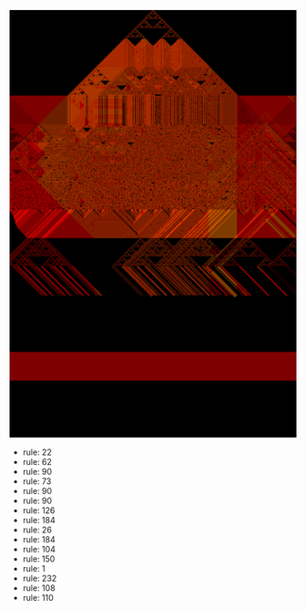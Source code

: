 ![photo](./output.png) 
 * rule: 22
* rule: 62
* rule: 90
* rule: 73
* rule: 90
* rule: 90
* rule: 126
* rule: 184
* rule: 26
* rule: 184
* rule: 104
* rule: 150
* rule: 1
* rule: 232
* rule: 108
* rule: 110
